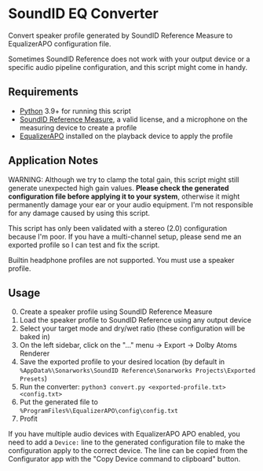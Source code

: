 # SoundID EQ Converter

Convert speaker profile generated by SoundID Reference Measure to EqualizerAPO configuration file.

Sometimes SoundID Reference does not work with your output device or a specific audio pipeline configuration, and this script might come in handy.

## Requirements

- [Python](https://www.python.org/downloads/) 3.9+ for running this script
- [SoundID Reference Measure](https://store.sonarworks.com/collections/soundid-reference), a valid license, and a microphone on the measuring device to create a profile
- [EqualizerAPO](https://sourceforge.net/projects/equalizerapo/) installed on the playback device to apply the profile

## Application Notes

WARNING: Although we try to clamp the total gain, this script might still generate unexpected high gain values. **Please check the generated configuration file before applying it to your system**, otherwise it might permanently damage your ear or your audio equipment. I'm not responsible for any damage caused by using this script.

This script has only been validated with a stereo (2.0) configuration because I'm poor. If you have a multi-channel setup, please send me an exported profile so I can test and fix the script.

Builtin headphone profiles are not supported. You must use a speaker profile.

## Usage

0. Create a speaker profile using SoundID Reference Measure
0. Load the speaker profile to SoundID Reference using any output device
0. Select your target mode and dry/wet ratio (these configuration will be baked in)
0. On the left sidebar, click on the "…" menu -> Export -> Dolby Atoms Renderer
0. Save the exported profile to your desired location (by default in `%AppData%\Sonarworks\SoundID Reference\Sonarworks Projects\Exported Presets`)
0. Run the converter: `python3 convert.py <exported-profile.txt> <config.txt>`
0. Put the generated file to `%ProgramFiles%\EqualizerAPO\config\config.txt`
0. Profit

If you have multiple audio devices with EqualizerAPO APO enabled, you need to add a `Device:` line to the generated configuration file to make the configuration apply to the correct device. The line can be copied from the Configurator app with the "Copy Device command to clipboard" button.
